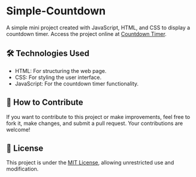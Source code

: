 # Simple-Countdown
A simple mini project created with JavaScript, HTML, and CSS to display a countdown timer.
 Access the project online at [Countdown Timer](https://darshanchgit.github.io/Simple-Coutdown-Timer/).


## 🛠️ Technologies Used

- HTML: For structuring the web page.
- CSS: For styling the user interface.
- JavaScript: For the countdown timer functionality.

## 🤝 How to Contribute

If you want to contribute to this project or make improvements, feel free to fork it, make changes, and submit a pull request. Your contributions are welcome!

## 📝 License

This project is under the [MIT License](LICENSE), allowing unrestricted use and modification.

